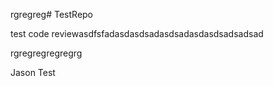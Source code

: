 rgregreg# TestRepo

test code reviewasdfsfadasdasdsadasdsadasdasdsadsadsad



rgregregregregrg


Jason Test